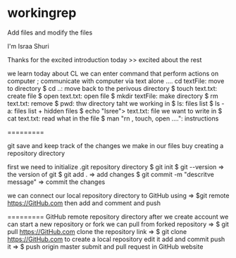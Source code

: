 # workingrep

Add files
and modify the files


I'm Israa Shuri 

Thanks for the excited introduction today >> excited about the rest

we learn today about 
CL we can enter command that perform actions on computer ; communicate with computer via text alone ....
 cd textFile: move to directory
 $ cd ..: move back to the perivous directory
 $ touch text.txt: create file 
 $ open text.txt: open file 
 $ mkdir textFile: make directory 
 $ rm text.txt: remove
 $ pwd: thw directory taht we working in 
 $ ls: files list
 $ ls -a: files list + hidden files
 $ echo "Isree"> text.txt: file we want to write in
 $ cat text.txt: read what in the file
 $ man "rn , touch, open  ....":  instructions

 =========

git save and keep track of the changes we make in our files buy creating a repository directory 

first we need to initialize .git repository directory 
$ git init
$ git --version => the version of git
$ git add . => add changes 
$ git commit -m  "descritve message" => commit the changes 

we can connect our local repository directory  to GitHub using
=> $git remote https://GitHub.com
then add and comment and push 

=========
GitHub remote repository directory 
after we create account 
we can start a new repository or fork we can pull from forked repository
=> $ git pull  https://GitHub.com
clone the repository link => $ git clone https://GitHub.com
to create a local repository 
edit it 
add and commit 
push it => $ push origin master
submit and pull request in GitHub website



